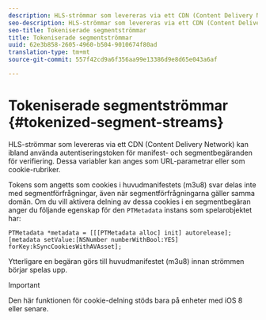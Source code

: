 ```yaml
---
description: HLS-strömmar som levereras via ett CDN (Content Delivery Network) kan ibland använda autentiseringstoken för manifest- och segmentbegäranden för verifiering. Dessa variabler kan anges som URL-parametrar eller som cookie-rubriker.
seo-description: HLS-strömmar som levereras via ett CDN (Content Delivery Network) kan ibland använda autentiseringstoken för manifest- och segmentbegäranden för verifiering. Dessa variabler kan anges som URL-parametrar eller som cookie-rubriker.
seo-title: Tokeniserade segmentströmmar
title: Tokeniserade segmentströmmar
uuid: 62e3b858-2605-4960-b504-9010674f80ad
translation-type: tm+mt
source-git-commit: 557f42cd9a6f356aa99e13386d9e8d65e043a6af

---
```



# Tokeniserade segmentströmmar {#tokenized-segment-streams}

HLS-strömmar som levereras via ett CDN (Content Delivery Network) kan ibland använda autentiseringstoken för manifest- och segmentbegäranden för verifiering. Dessa variabler kan anges som URL-parametrar eller som cookie-rubriker.

Tokens som angetts som cookies i huvudmanifestets (m3u8) svar delas inte med segmentförfrågningar, även när segmentförfrågningarna gäller samma domän. Om du vill aktivera delning av dessa cookies i en segmentbegäran anger du följande egenskap för den `PTMetadata` instans som spelarobjektet har:

```
PTMetadata *metadata = [[[PTMetadata alloc] init] autorelease]; 
[metadata setValue:[NSNumber numberWithBool:YES] forKey:kSyncCookiesWithAVAsset]; 
```

Ytterligare en begäran görs till huvudmanifestet (m3u8) innan strömmen börjar spelas upp.

>[!IMPORTANT]
>
>Den här funktionen för cookie-delning stöds bara på enheter med iOS 8 eller senare.

